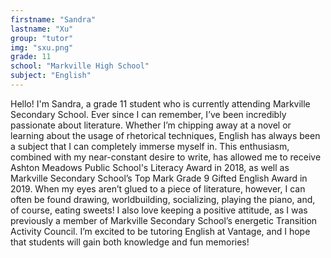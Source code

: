 ```yaml
---
firstname: "Sandra"
lastname: "Xu"
group: "tutor"
img: "sxu.png"
grade: 11
school: "Markville High School"
subject: "English"
---
```


Hello! I'm Sandra, a grade 11 student who is currently attending Markville Secondary School. Ever since I can remember, I’ve been incredibly passionate about literature. Whether I’m chipping away at a novel or learning about the usage of rhetorical techniques, English has always been a subject that I can completely immerse myself in. This enthusiasm, combined with my near-constant desire to write, has allowed me to receive Ashton Meadows Public School's Literacy Award in 2018, as well as Markville Secondary School’s Top Mark Grade 9 Gifted English Award in 2019. When my eyes aren’t glued to a piece of literature, however, I can often be found drawing, worldbuilding, socializing, playing the piano, and, of course, eating sweets! I also love keeping a positive attitude, as I was previously a member of Markville Secondary School’s energetic Transition Activity Council. I’m excited to be tutoring English at Vantage, and I hope that students will gain both knowledge and fun memories!